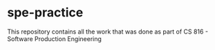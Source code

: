 # spe-practice
This repository contains all the work that was done as part of CS 816 - Software Production Engineering
